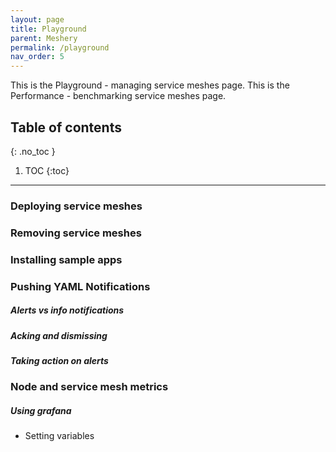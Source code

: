 ```yaml
---
layout: page
title: Playground
parent: Meshery
permalink: /playground
nav_order: 5
---
```


This is the Playground - managing service meshes page.
This is the Performance - benchmarking service meshes page.
## Table of contents
{: .no_toc }

1. TOC
{:toc}

---

### Deploying service meshes


### Removing service meshes


### Installing sample apps


### Pushing YAML Notifications 

##### Alerts vs info notifications 

##### Acking and dismissing

##### Taking action on alerts


### Node and service mesh metrics

##### Using grafana
* Setting variables

